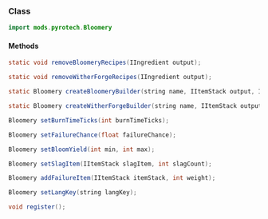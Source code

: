 ### Class

```java
import mods.pyrotech.Bloomery
```

#### Methods

```java
static void removeBloomeryRecipes(IIngredient output);
```


```java
static void removeWitherForgeRecipes(IIngredient output);
```


```java
static Bloomery createBloomeryBuilder(string name, IItemStack output, IIngredient input);
```


```java
static Bloomery createWitherForgeBuilder(string name, IItemStack output, IIngredient input);
```

```java
Bloomery setBurnTimeTicks(int burnTimeTicks);
```


```java
Bloomery setFailureChance(float failureChance);
```


```java
Bloomery setBloomYield(int min, int max);
```


```java
Bloomery setSlagItem(IItemStack slagItem, int slagCount);
```


```java
Bloomery addFailureItem(IItemStack itemStack, int weight);
```


```java
Bloomery setLangKey(string langKey);
```


```java
void register();
```


